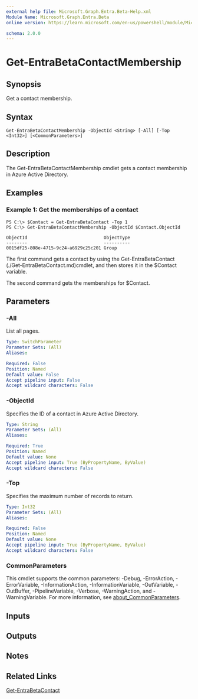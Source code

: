 ```yaml
---
external help file: Microsoft.Graph.Entra.Beta-Help.xml
Module Name: Microsoft.Graph.Entra.Beta
online version: https://learn.microsoft.com/en-us/powershell/module/Microsoft.Graph.Entra.Beta/Get-EntraBetaContactMembership

schema: 2.0.0
---
```


# Get-EntraBetaContactMembership

## Synopsis
Get a contact membership.

## Syntax

```
Get-EntraBetaContactMembership -ObjectId <String> [-All] [-Top <Int32>] [<CommonParameters>]
```

## Description
The Get-EntraBetaContactMembership cmdlet gets a contact membership in Azure Active Directory.

## Examples

### Example 1: Get the memberships of a contact
```
PS C:\> $Contact = Get-EntraBetaContact -Top 1
PS C:\> Get-EntraBetaContactMembership -ObjectId $Contact.ObjectId

ObjectId                             ObjectType
--------                             ----------
0015df25-808e-4715-9c24-a6929c25c201 Group
```

The first command gets a contact by using the Get-EntraBetaContact (./Get-EntraBetaContact.md)cmdlet, and then stores it in the $Contact variable.

The second command gets the memberships for $Contact.

## Parameters

### -All
List all pages.

```yaml
Type: SwitchParameter
Parameter Sets: (All)
Aliases:

Required: False
Position: Named
Default value: False
Accept pipeline input: False
Accept wildcard characters: False
```
### -ObjectId
Specifies the ID of a contact in Azure Active Directory.

```yaml
Type: String
Parameter Sets: (All)
Aliases:

Required: True
Position: Named
Default value: None
Accept pipeline input: True (ByPropertyName, ByValue)
Accept wildcard characters: False
```

### -Top
Specifies the maximum number of records to return.

```yaml
Type: Int32
Parameter Sets: (All)
Aliases:

Required: False
Position: Named
Default value: None
Accept pipeline input: True (ByPropertyName, ByValue)
Accept wildcard characters: False
```

### CommonParameters
This cmdlet supports the common parameters: -Debug, -ErrorAction, -ErrorVariable, -InformationAction, -InformationVariable, -OutVariable, -OutBuffer, -PipelineVariable, -Verbose, -WarningAction, and -WarningVariable. For more information, see [about_CommonParameters](https://go.microsoft.com/fwlink/?LinkID=113216).

## Inputs

## Outputs

## Notes

## Related Links

[Get-EntraBetaContact]()

